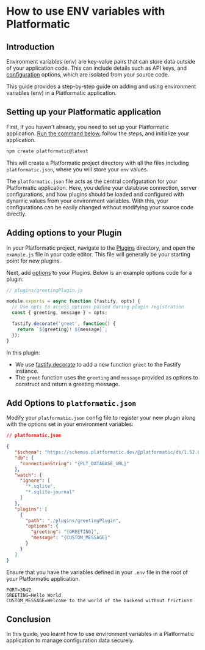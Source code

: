 # How to use ENV variables with Platformatic

<head>
  <meta name="description" content="Learn how to use environment variables efficiently with Platformatic to manage different deployment settings." />
  <meta name="keywords" content="Platformatic, environment variables, configuration, software development, API" />
  <link rel="preconnect" href="https://example.com" />
  <script type="application/ld+json">
     {JSON.stringify({
      "@context": "https://schema.org",
      "@type": "Guide",
      "headline": "How to Use Environment Variables with Platformatic",
      "image": "../images/ENV_Var_Platforamtic.png",
      "author": {
        "@type": "Person",
        "name": "Fortune Ikechi"
      },
      "publisher": {
        "@type": "Organization",
        "name": "Platformatic",
        "logo": {
          "@type": "ImageObject",
          "url": "../images/ENV_Var_Platforamtic.png"
        }
      },
      "datePublished": "2024-04-23",
      "dateModified": "2024-05-02"
     })}  
  </script>
</head>

## Introduction

Environment variables (env) are key-value pairs that can store data outside of your application code. This can include details such as API keys, and [configuration](https://12factor.net/config) options, which are isolated from your source code. 

This guide provides a step-by-step guide on adding and using environment variables (env) in a Platformatic application.  

## Setting up your Platformatic application

First, if you haven't already, you need to set up your Platformatic application. [Run the command below](https://docs.platformatic.dev/docs/getting-started/quick-start-guide/), follow the steps, and initialize your application. 

```bash
npm create platformatic@latest
```

This will create a Platformatic project directory with all the files including `platformatic.json`, where you will store your `env` values.

The `platformatic.json` file acts as the central configuration for your Platformatic application. Here, you define your database connection, server configurations, and how plugins should be loaded and configured with dynamic values from your environment variables. With this, your configurations can be easily changed without modifying your source code directly.

## Adding options to your Plugin 

In your Platformatic project, navigate to the [Plugins](https://fastify.dev/docs/latest/Reference/Plugins/) directory, and open the `example.js` file in your code editor. This file will generally be your starting point for new plugins.

Next, add [options](https://fastify.dev/docs/latest/Reference/Plugins/#plugin-options) to your Plugins. Below is an example options code for a plugin:

```js
// plugins/greetingPlugin.js

module.exports = async function (fastify, opts) {
  // Use opts to access options passed during plugin registration
  const { greeting, message } = opts;

  fastify.decorate('greet', function() {
    return `${greeting}! ${message}`;
  });
}
```

In this plugin: 

- We use [fastify.decorate](https://fastify.dev/docs/latest/Reference/Decorators/#decorators) to add a new function `greet` to the Fastify instance.
- The `greet` function uses the `greeting` and `message` provided as options to construct and return a greeting message.

## Add Options to `platformatic.json`

Modify your `platformatic.json` config file to register your new plugin along with the options set in your environment variables:

```json 
// platformatic.json

{
   "$schema": "https://schemas.platformatic.dev/@platformatic/db/1.52.0.json",
   "db": {
     "connectionString": "{PLT_DATABASE_URL}"
   },
   "watch": {
     "ignore": [
       "*.sqlite",
       "*.sqlite-journal"
     ]
   },
   "plugins": [
     {
       "path": "./plugins/greetingPlugin",
       "options": {
         "greeting": "{GREETING}",
         "message": "{CUSTOM_MESSAGE}"
       }
     }
   ]
}
```
Ensure that you have the variables defined in your `.env` file in the root of your Platformatic application.

```text
PORT=3042
GREETING=Hello World
CUSTOM_MESSAGE=Welcome to the world of the backend without frictions
```

## Conclusion 

In this guide, you learnt how to use environment variables in a Platformatic application to manage configuration data securely. 